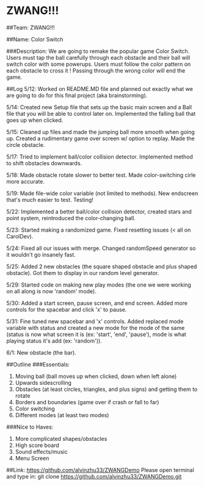 # ZWANG!!!

##Team: ZWANG!!!

##Name: Color Switch

###Description:
We are going to remake the popular game Color Switch. Users must tap the ball carefully through each obstacle and their ball will switch color with some powerups. Users must follow the color pattern on each obstacle to cross it ! Passing through the wrong color will end the game.

##Log
5/12: Worked on README.MD file and planned out exactly what we are going to do for this final project (aka brainstorming).

5/14: Created new Setup file that sets up the basic main screen and a Ball file that you will be able to control later on. Implemented the falling ball that goes up when clicked.

5/15: Cleaned up files and made the jumping ball more smooth when going up. Created a rudimentary game over screen w/ option to replay. Made the circle obstacle.

5/17: Tried to implement ball/color collision detector. Implemented method to shift obstacles downwards.

5/18: Made obstacle rotate slower to better test. Made color-switching cirle more accurate.

5/19: Made file-wide color variable (not limited to methods). New endscreen that's much easier to test. Testing!

5/22: Implemented a better ball/color collision detector, created stars and point system, reintroduced the color-changing ball.

5/23: Started making a randomized game. Fixed resetting issues (< all on CarolDev).

5/24: Fixed all our issues with merge. Changed randomSpeed generator so it wouldn't go insanely fast.

5/25: Added 2 new obstacles (the square shaped obstacle and plus shaped obstacle). Got them to display in our random level generator.

5/29: Started code on making new play modes (the one we were working on all along is now 'random' mode).

5/30: Added a start screen, pause screen, and end screen. Added more controls for the spacebar and click 'x' to pause.

5/31: Fine tuned new spacebar and 'x' controls. Added replaced mode variable with status and created a new mode for the mode of the same (status is now what screen it is (ex: 'start', 'end', 'pause'), mode is what playing status it's add (ex: 'random')).

6/1: New obstacle (the bar).

##Outline
###Essentials:
1. Moving ball (ball moves up when clicked, down when left alone)
2. Upwards sidescrolling
3. Obstacles (at least circles, triangles, and plus signs) and getting them to rotate
4. Borders and boundaries (game over if crash or fall to far)
5. Color switching
6. Different modes (at least two modes)

###Nice to Haves:
1. More complicated shapes/obstacles
2. High score board
3. Sound effects/music
4. Menu Screen


##Link: https://github.com/alvinzhu33/ZWANGDemo
Please open terminal and type in: git clone https://github.com/alvinzhu33/ZWANGDemo.git
